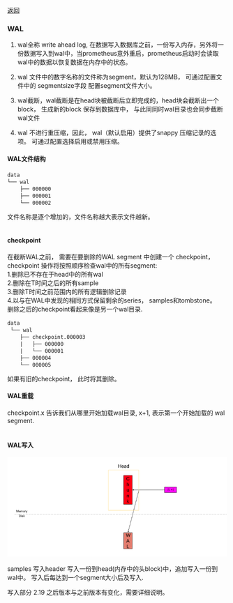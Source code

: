[返回](../index.md)

### WAL

1. wal全称 write ahead log, 在数据写入数据库之前，一份写入内存，另外将一份数据写入到wal中，当prometheus意外重启，prometheus启动时会读取wal中的数据以恢复数据在内存中的状态。

2. wal 文件中的数字名称的文件称为segment，默认为128MB， 可通过配置文件中的 segmentsize字段 配置segment文件大小。

3. wal截断，wal截断是在head块被截断后立即完成的，head块会截断出一个block， 生成新的block 保存到数据库中， 与此同同时wal目录也会同步截断wal文件

4. wal 不进行重压缩，因此， wal（默认启用）提供了snappy 压缩记录的选项。 可通过配置选择启用或禁用压缩。
&emsp;
#### WAL文件结构
```
data
└── wal
    ├── 000000
    ├── 000001
    └── 000002
```
文件名称是逐个增加的，文件名称越大表示文件越新。  
&emsp;
#### checkpoint

在截断WAL之前， 需要在要删除的WAL segment 中创建一个 checkpoint， checkpoint 操作将按照顺序检查wal中的所有segment:  
1.删除已不存在于head中的所有wal  
2.删除在T时间之后的所有sample  
3.删除T时间之前范围内的所有逻辑删除记录  
4.以与在WAL中发现的相同方式保留剩余的series， samples和tombstone。  
删除之后的checkpoint看起来像是另一个wal目录.

``` 
data
 └── wal
    ├── checkpoint.000003
    |   ├── 000000
    |   └── 000001
    ├── 000004
    └── 000005
```
如果有旧的checkpoint， 此时将其删除。

#### WAL重载
checkpoint.x 告诉我们从哪里开始加载wal目录, x+1, 表示第一个开始加载的 wal segment.  
&emsp;
 
#### WAL写入
![avatar](../images/wal_write.png)

samples 写入header 写入一份到head(内存中的头block)中，追加写入一份到wal中。 写入后每达到一个segment大小后及写入.

写入部分 2.19 之后版本与之前版本有变化，需要详细说明。